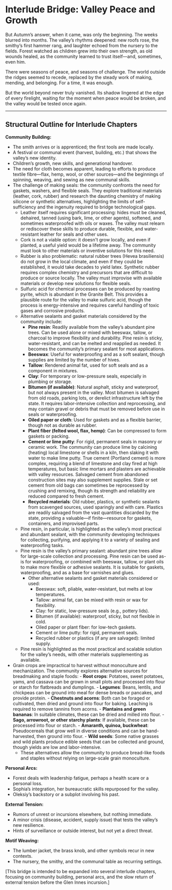 # Interlude Bridge: Valley Peace and Growth

But Autumn’s answer, when it came, was only the beginning. The weeks blurred into months. The valley’s rhythms deepened: new roofs rose, the smithy’s first hammer rang, and laughter echoed from the nursery to the fields. Forest watched as children grew into their own strength, as old wounds healed, as the community learned to trust itself—and, sometimes, even him.

There were seasons of peace, and seasons of challenge. The world outside the ridges seemed to recede, replaced by the steady work of making, mending, and belonging. For a time, it was enough.

But the world beyond never truly vanished. Its shadow lingered at the edge of every firelight, waiting for the moment when peace would be broken, and the valley would be tested once again.

---

## Structural Outline for Interlude Chapters

**Community Building:**
- The smith arrives or is apprenticed; the first tools are made locally.
- A festival or communal event (harvest, building, etc.) that shows the valley’s new identity.
- Children’s growth, new skills, and generational handover.
- The need for cloth becomes apparent, leading to efforts to produce textile fibre—flax, hemp, wool, or other sources—and the beginnings of spinning, weaving, and sewing as new communal skills.
- The challenge of making seals: the community confronts the need for gaskets, washers, and flexible seals. They explore traditional materials (leather, cork, rubber) and research the daunting chemistry of making silicone or synthetic alternatives, highlighting the limits of self-sufficiency and the ingenuity required to bridge technological gaps.
    - Leather itself requires significant processing: hides must be cleaned, dehaired, tanned (using bark, lime, or other agents), softened, and sometimes waterproofed with oils or waxes. The valley must relearn or rediscover these skills to produce durable, flexible, and water-resistant leather for seals and other uses.
    - Cork is not a viable option: it doesn't grow locally, and even if planted, a useful yield would be a lifetime away. The community must look to other materials or inventive solutions for this need.
    - Rubber is also problematic: natural rubber trees (Hevea brasiliensis) do not grow in the local climate, and even if they could be established, it would take decades to yield latex. Synthetic rubber requires complex chemistry and precursors that are difficult to produce or source locally. The valley must improvise with available materials or develop new solutions for flexible seals.
    - Sulfuric acid for chemical processes can be produced by roasting pyrite, which is abundant in the Granite Belt. This provides a plausible route for the valley to make sulfuric acid, though the process is energy-intensive and requires careful handling of toxic gases and corrosive products.
    - Alternative sealants and gasket materials considered by the community include:
        - **Pine resin**: Readily available from the valley’s abundant pine trees. Can be used alone or mixed with beeswax, tallow, or charcoal to improve flexibility and durability. Pine resin is sticky, water-resistant, and can be melted and reapplied as needed. It becomes the community’s primary sealant for most applications.
        - **Beeswax**: Useful for waterproofing and as a soft sealant, though supplies are limited by the number of hives.
        - **Tallow**: Rendered animal fat, used for soft seals and as a component in mixtures.
        - **Clay**: For temporary or low-pressure seals, especially in plumbing or storage.
        - **Bitumen (if available)**: Natural asphalt, sticky and waterproof, but not always present in the valley. Most bitumen is salvaged from old roads, parking lots, or derelict infrastructure left by the state. It requires labor-intensive collection and reprocessing, and may contain gravel or debris that must be removed before use in seals or waterproofing.
        - **Oiled paper or cloth**: Used for gaskets and as a flexible barrier, though not as durable as rubber.
        - **Plant fiber (felted wool, flax, hemp)**: Can be compressed to form gaskets or packing.
        - **Cement or lime putty**: For rigid, permanent seals in masonry or ceramic work. The community can produce lime by calcining (heating) local limestone or shells in a kiln, then slaking it with water to make lime putty. True cement (Portland cement) is more complex, requiring a blend of limestone and clay fired at high temperatures, but basic lime mortars and plasters are achievable with valley resources. Salvaged cement from abandoned construction sites may also supplement supplies. Stale or set cement from old bags can sometimes be reprocessed by crushing and remixing, though its strength and reliability are reduced compared to fresh cement.
        - **Recycled materials**: Old rubber, plastics, or synthetic sealants from scavenged sources, used sparingly and with care. Plastics are readily salvaged from the vast quantities discarded by the state, providing a valuable—if finite—resource for gaskets, containers, and improvised parts.
    - Pine resin, in particular, is highlighted as the valley’s most practical and abundant sealant, with the community developing techniques for collecting, purifying, and applying it to a variety of sealing and waterproofing tasks.
    - Pine resin is the valley’s primary sealant: abundant pine trees allow for large-scale collection and processing. Pine resin can be used as-is for waterproofing, or combined with beeswax, tallow, or plant oils to make more flexible or adhesive sealants. It is suitable for gaskets, waterproofing, and as a base for varnishes and glues.
        - Other alternative sealants and gasket materials considered or used:
            - Beeswax: soft, pliable, water-resistant, but melts at low temperatures.
            - Tallow: animal fat, can be mixed with resin or wax for flexibility.
            - Clay: for static, low-pressure seals (e.g., pottery lids).
            - Bitumen (if available): waterproof, sticky, but not flexible in cold.
            - Oiled paper or plant fiber: for low-tech gaskets.
            - Cement or lime putty: for rigid, permanent seals.
            - Recycled rubber or plastics (if any are salvaged): limited supply.
    - Pine resin is highlighted as the most practical and scalable solution for the valley’s needs, with other materials supplementing as available.
- Grain crops are impractical to harvest without monoculture and mechanization. The community explores alternative sources for breadmaking and staple foods:
        - **Root crops**: Potatoes, sweet potatoes, yams, and cassava can be grown in small plots and processed into flour or starch for flatbreads and dumplings.
        - **Legumes**: Beans, lentils, and chickpeas can be ground into meal for dense breads or pancakes, and provide protein.
        - **Chestnuts and acorns**: Both can be foraged or cultivated, then dried and ground into flour for baking. Leaching is required to remove tannins from acorns.
        - **Plantains and green bananas**: In suitable climates, these can be dried and milled into flour.
        - **Sago, arrowroot, or other starchy plants**: If available, these can be processed into flour or starch.
        - **Amaranth, quinoa, buckwheat**: Pseudocereals that grow well in diverse conditions and can be hand-harvested, then ground into flour.
        - **Wild seeds**: Some native grasses and wild plants produce edible seeds that can be collected and ground, though yields are low and labor-intensive.
    - These alternatives allow the community to produce bread-like foods and staples without relying on large-scale grain monoculture.

**Personal Arcs:**
- Forest deals with leadership fatigue, perhaps a health scare or a personal loss.
- Sophia’s integration, her bureaucratic skills repurposed for the valley.
- Oleksiy’s backstory or a subplot involving his past.

**External Tension:**
- Rumors of unrest or incursions elsewhere, but nothing immediate.
- A minor crisis (disease, accident, supply issue) that tests the valley’s new resilience.
- Hints of surveillance or outside interest, but not yet a direct threat.

**Motif Weaving:**
- The lumber jacket, the brass knob, and other symbols recur in new contexts.
- The nursery, the smithy, and the communal table as recurring settings.

[This bridge is intended to be expanded into several interlude chapters, focusing on community building, personal arcs, and the slow return of external tension before the Glen Innes incursion.]
